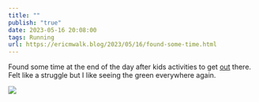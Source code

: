 ```yaml
---
title: ""
publish: "true"
date: 2023-05-16 20:08:00
tags: Running
url: https://ericmwalk.blog/2023/05/16/found-some-time.html
---
```


Found some time at the end of the day after kids activities to get [out](http://www.strava.com/activities/9085529770) there. Felt like a struggle but I like seeing the green everywhere again.

![](https://ericmwalk.blog/uploads/2023/ebecf5741e.jpg)